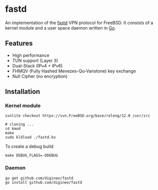 # fastd

An implementation of the [fastd](https://projects.universe-factory.net/projects/fastd/wiki) VPN protocol for FreeBSD.
It consists of a kernel module and a user space daemon written in [Go](https://golang.org/).

## Features

* High performance
* TUN support (Layer 3)
* Dual-Stack (IPv4 + IPv6)
* FHMQV (Fully Hashed Menezes-Qu-Vanstone) key exchange
* Null Cipher (no encryption)


## Installation

### Kernel module

    svnlite checkout https://svn.FreeBSD.org/base/releng/12.0 /usr/src

    # cloning ...
    cd kmod
    make
    sudo kldload ./fastd.ko

To create a debug build:

    make DEBUG_FLAGS=-DDEBUG

### Daemon

    go get github.com/digineo/fastd
    go install github.com/digineo/fastd
